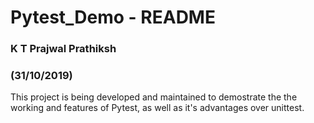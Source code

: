 # Pytest_Demo - README
### K T Prajwal Prathiksh
### (31/10/2019)

This project is being developed and maintained to demostrate the the 
working and features of Pytest, as well as it's advantages over unittest.

